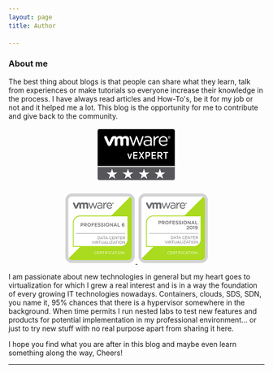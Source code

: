 ```yaml
---
layout: page
title: Author

---
```

### About me

The best thing about blogs is that people can share what they learn, talk from experiences or make tutorials so everyone increase their knowledge in the process. I have always read articles and How-To's, be it for my job or not and it helped me a lot. This blog is the opportunity for me to contribute and give back to the community.

<p align="center">
<a href="https://vexpert.vmware.com/directory/832">
<img src="/img/vexpert.png"/>
</a>
<br><br>
<a href="https://www.youracclaim.com/badges/c79e933b-061b-4110-b841-8c87fe1d287b/public_url">
<img src="/img/vcp6-new.png"/>
</a>
<a href="https://www.youracclaim.com/badges/1a40d4b4-943a-4d1f-a325-7ceb5caab117">
<img src="/img/vcp2019-new.png"/>
</a>
</p>

I am passionate about new technologies in general but my heart goes to virtualization for which I grew a real interest and is in a way the foundation of every growing IT technologies nowadays. Containers, clouds, SDS, SDN, you name it, 95% chances that there is a hypervisor somewhere in the background. When time permits I run nested labs to test new features and products for potential implementation in my professional environment... or just to try new stuff with no real purpose apart from sharing it here.

I hope you find what you are after in this blog and maybe even learn something along the way, Cheers!

***